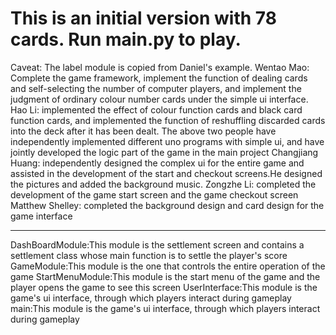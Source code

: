 # This is an initial version with 78 cards. Run main.py to play.
Caveat: The label module is copied from Daniel's example.
Wentao Mao: Complete the game framework, implement the function of dealing cards and self-selecting the number of computer players, and implement the judgment of ordinary colour number cards under the simple ui interface.
Hao Li: implemented the effect of colour function cards and black card function cards, and implemented the function of reshuffling discarded cards into the deck after it has been dealt.
The above two people have independently implemented different uno programs with simple ui, and have jointly developed the logic part of the game in the main project
Changjiang Huang: independently designed the complex ui for the entire game and assisted in the development of the start and checkout screens.He designed the pictures and added the background music.
Zongzhe Li: completed the development of the game start screen and the game checkout screen
Matthew Shelley: completed the background design and card design for the game interface
**********************************************************************************************************************************************************
DashBoardModule:This module is the settlement screen and contains a settlement class whose main function is to settle the player's score
GameModule:This module is the one that controls the entire operation of the game
StartMenuModule:This module is the start menu of the game and the player opens the game to see this screen
UserInterface:This module is the game's ui interface, through which players interact during gameplay
main:This module is the game's ui interface, through which players interact during gameplay
